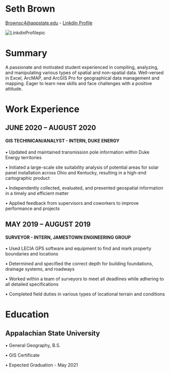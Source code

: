 # Seth Brown
Brownsc4@appstate.edu - [Linkdin Profile](https://www.linkedin.com/in/seth-brown-013125192)


![LinkdinProfilepic](https://media-exp1.licdn.com/dms/image/C4E03AQHT1jXJLfOHoA/profile-displayphoto-shrink_400_400/0?e=1604534400&v=beta&t=FJ4GnCONcwdfRTY6XrWfZBQP5ll3KYSB_BC5wU-s8nI)
# Summary
A passionate and motivated student experienced in compiling, analyzing, and manipulating various types of spatial and non-spatial data. Well-versed in Excel, ArcMAP, and ArcGIS Pro for geographical data management and mapping. Eager to learn new skills and face challenges with a positive attitude.
# Work Experience
## JUNE 2020 – AUGUST 2020
#### GIS TECHINICAN/ANALYST - INTERN, DUKE ENERGY
•	Updated and maintained transmission pole information within Duke Energy territories

•	Initiated a large-scale site suitability analysis of potential areas for solar panel installation across Ohio and Kentucky, resulting in a high-end cartographic product

•	Independently collected, evaluated, and presented geospatial information in a timely and efficient matter

•	Applied feedback from supervisors and coworkers to improve performance and projects
## MAY 2019 – AUGUST 2019
#### SURVEYOR - INTERN, JAMESTOWN ENGINEERING GROUP
•	Used LECIA GPS software and equipment to find and mark property boundaries and locations

•	Determined and specified the correct depth for building foundations, drainage systems, and roadways

•	Worked within a team of surveyors to meet all deadlines while adhering to all detailed specifications

•	Completed field duties in various types of locational terrain and conditions
# Education
## Appalachian State University
•	General Geography, B.S.

•	GIS Certificate

•	Expected Graduation - May 2021
